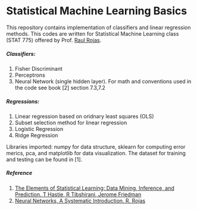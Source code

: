 # Statistical Machine Learning Basics

This repository contains implementation of classifiers and linear regression methods. This codes are written for Statistical Machine Learning class (STAT 775) offered by Prof. [Raul Rojas](http://www.inf.fu-berlin.de/inst/ag-ki/rojas_home/pmwiki/pmwiki.php).

##### Classifiers:
1. Fisher Discriminant
2. Perceptrons
3. Neural Network (single hidden layer). For math and conventions used in the code see book [2] section 7.3,7.2

##### Regressions:
1. Linear regression based on oridnary least squares (OLS)
2. Subset selection method for linear regression 
3. Logistic Regression
4. Ridge Regression

Libraries imported: numpy for data structure, sklearn for computing error merics, pca, and matplotlib for data visualization. The dataset for training and testing can be found in [1]. 


##### Reference
1. [The Elements of Statistical Learning: Data Mining, Inference, and Prediction. T Hastie, R Tibshirani, Jerome Friedman](http://statweb.stanford.edu/~tibs/ElemStatLearn/)
2. [Neural Networks, A Systematic Introduction. R. Rojas](http://page.mi.fu-berlin.de/rojas/neural/neuron.pdf)
